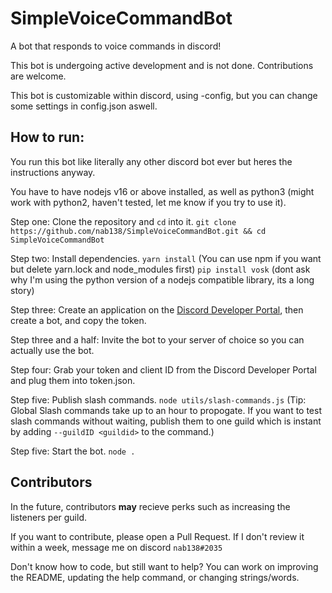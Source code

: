 # SimpleVoiceCommandBot
A bot that responds to voice commands in discord!

This bot is undergoing active development and is not done. Contributions are welcome.

This bot is customizable within discord, using -config, but you can change some settings in config.json aswell.

## How to run:
You run this bot like literally any other discord bot ever but heres the instructions anyway.

You have to have nodejs v16 or above installed, as well as python3 (might work with python2, haven't tested, let me know if you try to use it).

Step one: Clone the repository and `cd` into it. `git clone https://github.com/nab138/SimpleVoiceCommandBot.git && cd SimpleVoiceCommandBot`

Step two: Install dependencies. `yarn install` (You can use npm if you want but delete yarn.lock and node_modules first) `pip install vosk` (dont ask why I'm using the python version of a nodejs compatible library, its a long story)

Step three: Create an application on the [Discord Developer Portal](https://discord.com/developers/applications/), then create a bot, and copy the token.

Step three and a half: Invite the bot to your server of choice so you can actually use the bot.

Step four: Grab your token and client ID from the Discord Developer Portal and plug them into token.json.

Step five: Publish slash commands. `node utils/slash-commands.js` (Tip: Global Slash commands take up to an hour to propogate. If you want to test slash commands without waiting, publish them to one guild which is instant by adding `--guildID <guildid>` to the command.)

Step five: Start the bot. `node .`

## Contributors

In the future, contributors **may** recieve perks such as increasing the listeners per guild.

If you want to contribute, please open a Pull Request. If I don't review it within a week, message me on discord `nab138#2035`

Don't know how to code, but still want to help? You can work on improving the README, updating the help command, or changing strings/words.
